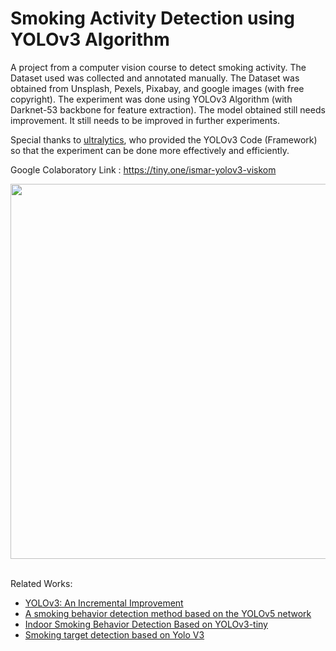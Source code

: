 # Smoking Activity Detection using YOLOv3 Algorithm

A project from a computer vision course to detect smoking activity. The Dataset used was collected and annotated manually. The Dataset was obtained from Unsplash, Pexels, Pixabay, and google images (with free copyright). The experiment was done using YOLOv3 Algorithm (with Darknet-53 backbone for feature extraction). The model obtained still needs improvement. It still needs to be improved in further experiments. 

Special thanks to <a href = "https://github.com/ultralytics/yolov3">ultralytics</a>, who provided the YOLOv3 Code (Framework) so that the experiment can be done more effectively and efficiently. 

Google Colaboratory Link : https://tiny.one/ismar-yolov3-viskom
<br>

<div align="center">
  <img src = "https://github.com/ismarapw/smoking-activity-detection-yolov3/blob/main/Evaluation/Test/SGD/val_batch0_pred.jpg" width = 600 />
</div>
<br>

Related Works:
<ul>
  <li><a href = "https://arxiv.org/abs/1804.02767">YOLOv3: An Incremental Improvement </a></li>
  <li><a href = "https://iopscience.iop.org/article/10.1088/1742-6596/2232/1/012001">A smoking behavior detection method based on the YOLOv5 network </a></li>
  <li><a href = "https://ieeexplore.ieee.org/document/8996951">Indoor Smoking Behavior Detection Based on YOLOv3-tiny </a></li>
  <li><a href = "https://ieeexplore.ieee.org/document/9421547">Smoking target detection based on Yolo V3 </a></li>
</ul>


